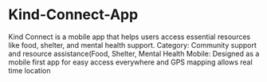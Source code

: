# Kind-Connect-App
Kind Connect is a mobile app that helps users access essential resources like food, shelter, and mental health support.
Category: Community support and resource assistance(Food, Shelter, Mental Health 
Mobile: Designed as a mobile first app for easy access everywhere and GPS mapping allows real time location 
